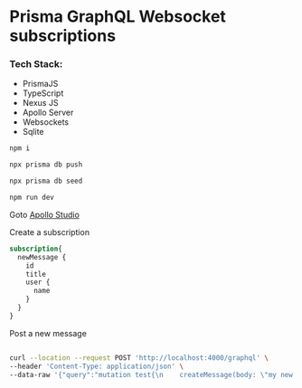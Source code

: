 # Prisma GraphQL Websocket subscriptions
### Tech Stack:
- PrismaJS
- TypeScript
- Nexus JS
- Apollo Server
- Websockets
- Sqlite

```bash
npm i

npx prisma db push

npx prisma db seed

npm run dev
```

Goto [Apollo Studio](https://studio.apollographql.com/sandbox?endpoint=http%3A%2F%2Flocalhost%3A4000%2Fgraphql)

Create a subscription
```GraphQl
subscription{
  newMessage {
    id
    title
    user {
      name
    }
  }
}
```

Post a new message
```bash

curl --location --request POST 'http://localhost:4000/graphql' \
--header 'Content-Type: application/json' \
--data-raw '{"query":"mutation test{\n    createMessage(body: \"my new text body \", title:\"my new message title\", user:\"Moe\", feed:\"Technology\"){\n        id\n        title\n    }\n}","variables":{}}'

```
